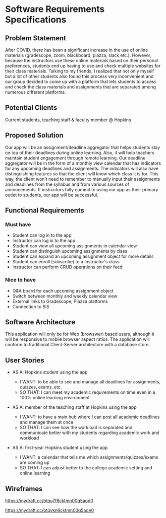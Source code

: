 # Software Requirements Specifications

## Problem Statement 

After COVID, there has been a significant increase in the use of online materials (gradescope, zoom, blackboard, piazza, slack etc.). However, because the instructors use these online materials based on their personal preferences, students end up having to use and check multiple websites for their class materials. Talking to my friends, I realized that not only myself but a lot of other students also found this process very inconvenient and our group decided to come up with a platform that lets students to access and check the class materials and assignments that are separated among numerous different platforms.

## Potential Clients
Current students, teaching staff & faculty member @ Hopkins

## Proposed Solution
Our app will be an assignment/deadline aggregator that helps students stay on top of their deadlines during online learning. Also, it will help teachers maintain student engagement through remote learning. Our deadline aggregator will be in the form of a monthly view calendar that has indicators for any upcoming deadlines and assignments. The indicators will also have distinguishing features so that the client will know which class it is for. This way, the client won't need to remember to manually input their assignments and deadlines from the syllabus and from various sources of annoucements. If instructors fully commit to using our app as their primary outlet to students, our app will be successful.
## Functional Requirements
### Must have
- Student can log in to the app
- Instructor can log in to the app
- Student can view all upcoming assignments in calendar view
- Student can distinguish upcoming assignments by class
- Student can expand an upcoming assignment object for more details
- Student can enroll (subscribe) to a Instructor's class
- Instructor can perform CRUD operations on their feed



### Nice to have
- Q&A board for each upcoming assignment object
- Switch between monthly and weekly calendar view
- External links to Gradescope, Piazza platforms
- Connection to SIS

## Software Architecture
This application will only be for Web (browswer) based users, although it will be responsive to mobile browser aspect ratios. 
  The application will conform to traditional Client-Server architecture with a database store.


## User Stories
- AS A: Hopkins student using the app
    - I WANT: to be able to see and manage all deadlines for assignments, quizzes, exams, etc.
    - SO THAT: I can meet my academic requirements on time even in a 100% online learning environment
  
- AS A: member of the teaching staff at Hopkins using the app
    - I WANT: to have a main hub where I can post all academic deadlines and manage them at once
    - SO THAT: I can see how the workload is separated and communicate better with my students regarding academic work and workload
  
- AS A: first-year Hopkins student using the app
    - I WANT: a calendar that tells me which assignments/quizzes/exams are coming up
    - SO THAT: I can adjust better to the college academic setting and online learning




## Wireframes
https://mydraft.cc/btqu7f6cktmn00q5aod0

https://mydraft.cc/btqvkn6cktmn00q5aoe0